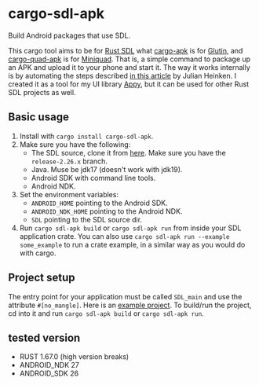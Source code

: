# cargo-sdl-apk
Build Android packages that use SDL.

This cargo tool aims to be for [Rust SDL](https://docs.rs/sdl2/latest/sdl2/) what
[cargo-apk](https://crates.io/crates/cargo-apk) is for [Glutin](https://crates.io/crates/glutin), 
and [cargo-quad-apk](https://crates.io/crates/cargo-quad-apk) is for [Miniquad](https://crates.io/crates/miniquad). That is, a simple command to package up an APK and upload it to your phone and start it. The way it works internally is by automating the steps described 
[in this article](https://julhe.github.io/posts/building-an-android-app-with-rust-and-sdl2/) by Julian Heinken. I created it as a tool for my UI library [Appy](https://github.com/limikael/appy), but it can be used for other Rust SDL projects as well.

## Basic usage

1. Install with `cargo install cargo-sdl-apk`.
2. Make sure you have the following:
   * The SDL source, clone it from [here](https://github.com/libsdl-org/SDL). Make sure you have the `release-2.26.x` branch.
   * Java. Muse be jdk17 (doesn't work with jdk19).
   * Android SDK with command line tools.
   * Android NDK.
3. Set the environment variables:
   * `ANDROID_HOME` pointing to the Android SDK.
   * `ANDROID_NDK_HOME` pointing to the Android NDK.
   * `SDL` pointing to the SDL source dir.
4. Run `cargo sdl-apk build` or `cargo sdl-apk run` from inside your SDL application crate. You can also use
   `cargo sdl-apk run --example some_example` to run a crate example, in a similar way as you would do with
   cargo.

## Project setup

The entry point for your application must be called `SDL_main` and use the attribute `#[no_mangle]`. Here is
an [example project](https://github.com/limikael/cargo-sdl-apk/tree/master/example-project). To build/run the
project, cd into it and run `cargo sdl-apk build` or `cargo sdl-apk run`.


## tested version
* RUST 1.67.0 (high version breaks)
* ANDROID_NDK 27
* ANDROID_SDK 26
